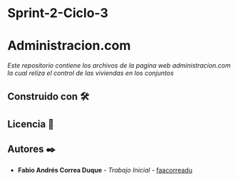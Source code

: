 # Sprint-2-Ciclo-3
# Administracion.com

_Este repositorio contiene los archivos de la pagina web administracion.com la cual reliza el control de las viviendas en los conjuntos_

## Construido con 🛠️


## Licencia 📄


## Autores ✒️

* **Fabio Andrés Correa Duque** - *Trabajo Inicial* - [faacorreadu](https://github.com/faacorreadu)
